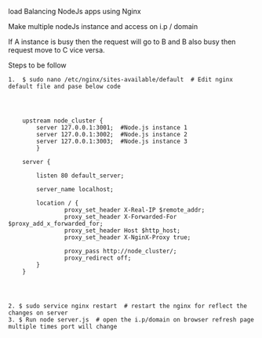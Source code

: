 load Balancing NodeJs apps using Nginx

Make multiple nodeJs instance and access on i.p / domain 

If A instance is busy then the request will go to B and B also busy then request move to C vice versa.

Steps to be follow

    1.  $ sudo nano /etc/nginx/sites-available/default  # Edit nginx default file and pase below code



    
        upstream node_cluster {
            server 127.0.0.1:3001;  #Node.js instance 1
            server 127.0.0.1:3002;  #Node.js instance 2
            server 127.0.0.1:3003;  #Node.js instance 3
            }

        server {
            
            listen 80 default_server;
             
            server_name localhost;

            location / {
                    proxy_set_header X-Real-IP $remote_addr;
                    proxy_set_header X-Forwarded-For $proxy_add_x_forwarded_for;
                    proxy_set_header Host $http_host;
                    proxy_set_header X-NginX-Proxy true;

                    proxy_pass http://node_cluster/;
                    proxy_redirect off;
            }
        }




    2. $ sudo service nginx restart  # restart the nginx for reflect the changes on server
    3. $ Run node server.js  # open the i.p/domain on browser refresh page multiple times port will change


 

